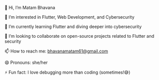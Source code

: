 👋 Hi, I’m Matam Bhavana 

👀 I’m interested in Flutter, Web Development, and Cybersecurity

🌱 I’m currently learning Flutter and diving deeper into cybersecurity

🤝 I’m looking to collaborate on open-source projects related to Flutter and security

📫 How to reach me: bhavanamatam61@gmail.com

😄 Pronouns: she/her

⚡ Fun fact: I love debugging more than coding (sometimes!😅)



<!---
bhavana182003/bhavana182003 is a ✨ special ✨ repository because its `README.md` (this file) appears on your GitHub profile.
You can click the Preview link to take a look at your changes.
--->
